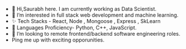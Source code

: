 - 👋 Hi,Saurabh here. I am currently working as Data Scientist.
- 👀 I’m interested in full stack web development and machine learning.
- ✨ Tech Stacks - React, Node , Mongoose , Express , SkLearn
- 🌱 Languages Proficiency- Python, C++, JavaScript.
- 💞️ I’m looking to remote frontend/backend software engineering roles.
-  Ping me up with exciting opporunities.

<!---
YourGoodFriendSP/YourGoodFriendSP is a ✨ special ✨ repository because its `README.md` (this file) appears on your GitHub profile.
You can click the Preview link to take a look at your changes.
--->

